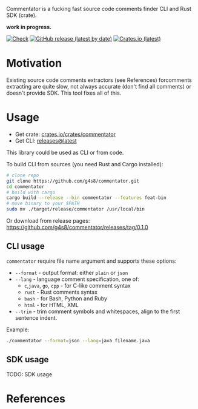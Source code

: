 Commentator is a fucking fast source code comments finder CLI and Rust SDK (crate).

**work in progress.**

[![Check](https://github.com/g4s8/commentator/actions/workflows/check.yml/badge.svg)](https://github.com/g4s8/commentator/actions/workflows/check.yml)
[![GitHub release (latest by date)](https://img.shields.io/github/downloads/g4s8/commentator/latest/total?label=download%40latest)](https://github.com/g4s8/commentator/releases/latest)
[![Crates.io (latest)](https://img.shields.io/crates/dv/commentator?label=crates.io%40latest)](https://crates.io/crates/commentator)

# Motivation

Existing source code comments extractors (see References) forcomments extracting are quite slow,
not always accurate (don't find all comments) or doesn't provide
SDK. This tool fixes all of this.

# Usage

 - Get crate: [crates.io/crates/commentator](https://crates.io/crates/commentator)
 - Get CLI: [releases@latest](https://github.com/g4s8/commentator/releases/latest)

This library could be used as CLI or from code.

To build CLI from sources (you need Rust and Cargo installed):
```bash
# clone repo
git clone https://github.com/g4s8/commentator.git
cd commentator
# build with cargo
cargo build --release --bin commentator --features feat-bin
# move binary to your $PATH
sudo mv ./target/release/commentator /usr/local/bin
```

Or download from release pages: https://github.com/g4s8/commentator/releases/tag/0.1.0

## CLI usage

`commentator` require file name argument and supports these options:
 - `--format` - output format: either `plain` or `json`
 - `--lang` - language comment specification, one of:
   - `c`,`java`, `go`, `cpp` - for C-like comment syntax
   - `rust` - Rust comments syntax
   - `bash` - for Bash, Python and Ruby
   - `html` - for HTML, XML
 - `--trim` - trim comment symbols and whitespaces, align to the first
   sentence indent.

Example:
```bash
./commentator --format=json --lang=java filename.java
```

## SDK usage

TODO: SDK usage

# References
